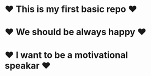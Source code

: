 #  &hearts; This is my first basic repo &hearts;
#  &hearts; We should be always happy  &hearts;
#  &hearts; I want to be a motivational speakar  &hearts;